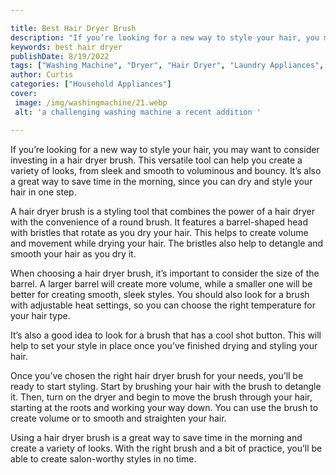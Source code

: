 ```yaml
---

title: Best Hair Dryer Brush
description: "If you’re looking for a new way to style your hair, you may want to consider investing in a hair dryer brush. This versatile tool ...get more detail"
keywords: best hair dryer
publishDate: 8/19/2022
tags: ["Washing Machine", "Dryer", "Hair Dryer", "Laundry Appliances", "Appliance Guide"]
author: Curtis
categories: ["Household Appliances"]
cover: 
 image: /img/washingmachine/21.webp
 alt: 'a challenging washing machine a recent addition '

---
```


If you’re looking for a new way to style your hair, you may want to consider investing in a hair dryer brush. This versatile tool can help you create a variety of looks, from sleek and smooth to voluminous and bouncy. It’s also a great way to save time in the morning, since you can dry and style your hair in one step.

A hair dryer brush is a styling tool that combines the power of a hair dryer with the convenience of a round brush. It features a barrel-shaped head with bristles that rotate as you dry your hair. This helps to create volume and movement while drying your hair. The bristles also help to detangle and smooth your hair as you dry it.

When choosing a hair dryer brush, it’s important to consider the size of the barrel. A larger barrel will create more volume, while a smaller one will be better for creating smooth, sleek styles. You should also look for a brush with adjustable heat settings, so you can choose the right temperature for your hair type.

It’s also a good idea to look for a brush that has a cool shot button. This will help to set your style in place once you’ve finished drying and styling your hair.

Once you’ve chosen the right hair dryer brush for your needs, you’ll be ready to start styling. Start by brushing your hair with the brush to detangle it. Then, turn on the dryer and begin to move the brush through your hair, starting at the roots and working your way down. You can use the brush to create volume or to smooth and straighten your hair.

Using a hair dryer brush is a great way to save time in the morning and create a variety of looks. With the right brush and a bit of practice, you’ll be able to create salon-worthy styles in no time.
